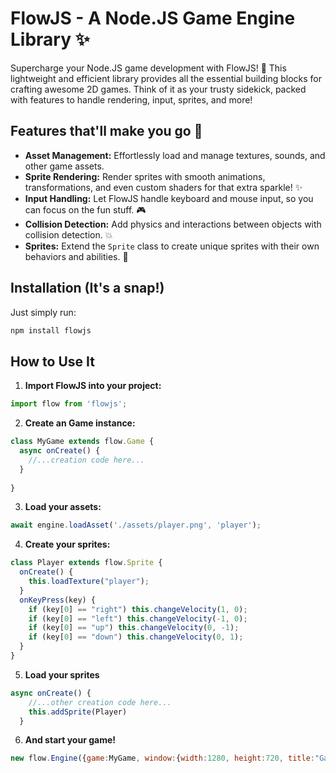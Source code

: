 # FlowJS - A Node.JS Game Engine Library ✨

Supercharge your Node.JS game development with FlowJS! 🚀 This lightweight and efficient library provides all the essential building blocks for crafting awesome 2D games.  Think of it as your trusty sidekick, packed with features to handle rendering, input, sprites, and more! 

## Features that'll make you go 🤩

- **Asset Management:** Effortlessly load and manage textures, sounds, and other game assets.
- **Sprite Rendering:**  Render sprites with smooth animations, transformations, and even custom shaders for that extra sparkle! ✨
- **Input Handling:**  Let FlowJS handle keyboard and mouse input, so you can focus on the fun stuff. 🎮
- **Collision Detection:**  Add physics and interactions between objects with collision detection. 💥
- **Sprites:**  Extend the `Sprite` class to create unique sprites with their own behaviors and abilities. 💫

## Installation (It's a snap!)
Just simply run:
```bash
npm install flowjs
```

## How to Use It 

1. **Import FlowJS into your project:**

```js
import flow from 'flowjs';
```

2. **Create an Game instance:**

```js
class MyGame extends flow.Game {
  async onCreate() {
    //...creation code here...
  }
  
}
```

3. **Load your assets:**
 
 ```js
 await engine.loadAsset('./assets/player.png', 'player');
```

4. **Create your sprites:**

```js
class Player extends flow.Sprite {
  onCreate() {
    this.loadTexture("player");
  }
  onKeyPress(key) {
    if (key[0] == "right") this.changeVelocity(1, 0);
    if (key[0] == "left") this.changeVelocity(-1, 0);
    if (key[0] == "up") this.changeVelocity(0, -1);
    if (key[0] == "down") this.changeVelocity(0, 1);
  }
}
```
5. **Load your sprites**

```js
async onCreate() {
    //...other creation code here...
    this.addSprite(Player)
  }
  ```
6. **And start your game!**
```js
new flow.Engine({game:MyGame, window:{width:1280, height:720, title:"Game"}});
```

